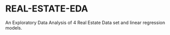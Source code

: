# REAL-ESTATE-EDA
An Exploratory Data Analysis of 4 Real Estate Data set and linear regression models.
